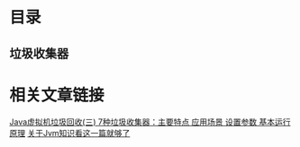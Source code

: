 # 目录
[](./class文件的数据类型.md)









## 垃圾收集器
[](./垃圾收集器对比分析.md)
[](./cms垃圾收集器.md)
[](./G1垃圾收集器.md)










# 相关文章链接
[Java虚拟机垃圾回收(三) 7种垃圾收集器：主要特点 应用场景 设置参数 基本运行原理](https://blog.csdn.net/tjiyu/article/details/53983650)
[关于Jvm知识看这一篇就够了](https://zhuanlan.zhihu.com/p/34426768)















